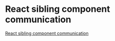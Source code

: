 # React sibling component communication
[React sibling component communication](https://aiwithcloud.com/2022/09/15/react_sibling_component_communication/)